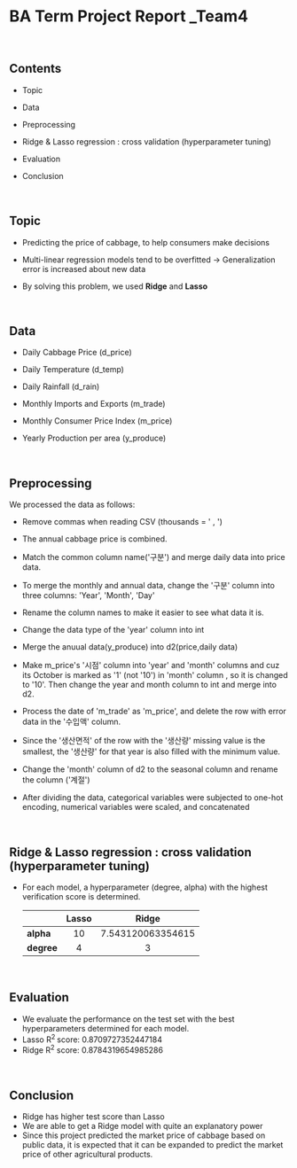# BA Term Project Report _Team4
</br>


## Contents

- Topic

- Data

- Preprocessing

- Ridge & Lasso regression : cross validation (hyperparameter tuning)

- Evaluation 

- Conclusion
<br/>


## Topic
- Predicting the price of cabbage, to help consumers make decisions

- Multi-linear  regression  models  tend  to  be  overfitted
→ Generalization error is increased about new data

- By solving this problem, we used **Ridge** and **Lasso**
<br/>

## Data

- Daily Cabbage Price (d_price)

- Daily Temperature (d_temp)

- Daily Rainfall (d_rain)

- Monthly Imports and Exports (m_trade)

- Monthly Consumer Price Index (m_price)

- Yearly Production per area (y_produce)
<br/>


## Preprocessing 

We processed the data as follows:

- Remove commas when reading CSV (thousands = '  , ')

- The annual cabbage price is combined.

- Match the common column name('구분') and merge daily data into price data.

- To merge the monthly and annual data, change the '구분' column into three columns: 'Year', 'Month', 'Day'

- Rename the column names to make it easier to see what data it is.

- Change the data type of the 'year' column into int

- Merge the anuual data(y_produce) into d2(price,daily data)

- Make m_price's '시점' column into 'year' and 'month' columns  and cuz its October is marked as '1' (not '10') in 'month' column , so it is changed to '10'. Then change the year and month column to int and merge into d2.

- Process the date of 'm_trade' as 'm_price', and delete the row with error data in the '수입액' column.

- Since the '생산면적' of the row with the '생산량' missing value is the smallest, the '생산량' for that year is also filled with the minimum value.

- Change the 'month' column of d2 to the seasonal column and rename the column ('계절')

- After dividing the data, categorical variables were subjected to one-hot encoding, numerical variables were scaled, and concatenated

<br/>


## Ridge & Lasso regression : cross validation (hyperparameter tuning)

- For each model, a hyperparameter (degree, alpha) with the highest verification score is determined.

   ||Lasso|Ridge|
   |---|:---:|:---:|
  |**alpha**|10|7.543120063354615|
  |**degree**|4|3|
<br/>

## Evaluation 

- We evaluate the performance on the test set with the best hyperparameters determined for each model.
- Lasso  R<sup>2 </sup> score: 0.8709727352447184
- Ridge R<sup>2</sup> score: 0.8784319654985286
<br/>


## Conclusion

- Ridge has higher test score than Lasso
- We are able to get a Ridge model with quite an explanatory power
- Since this project predicted the market price of cabbage based on public data, it is expected that it can be expanded to predict the market price of other agricultural products.
